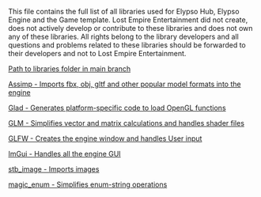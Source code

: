 This file contains the full list of all libraries used for Elypso Hub, Elypso Engine and the Game template. Lost Empire Entertainment did not create, does not actively develop or contribute to these libraries and does not own any of these libraries. All rights belong to the library developers and all questions and problems related to these libraries should be forwarded to their developers and not to Lost Empire Entertainment.

[Path to libraries folder in main branch](https://github.com/Lost-Empire-Entertainment/Elypso-engine/tree/main/_external_shared])

[Assimp - Imports fbx, obj, gltf and other popular model formats into the engine](https://github.com/assimp/assimp)

[Glad - Generates platform-specific code to load OpenGL functions](https://glad.dav1d.de/)

[GLM - Simplifies vector and matrix calculations and handles shader files](https://github.com/g-truc/glm)

[GLFW - Creates the engine window and handles User input](https://github.com/glfw/glfw)

[ImGui - Handles all the engine GUI]()

[stb_image - Imports images](https://github.com/nothings/stb/blob/master/stb_image.h)

[magic_enum - Simplifies enum-string operations](https://github.com/Neargye/magic_enum)
